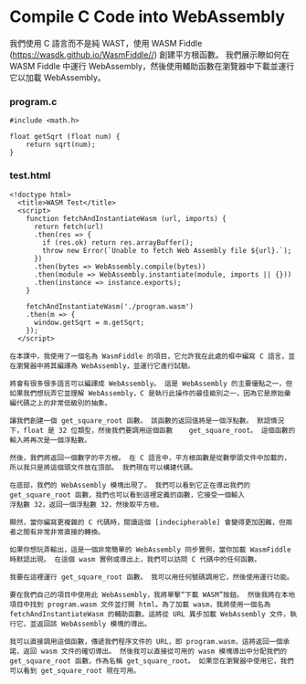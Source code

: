 # Compile C Code into WebAssembly
我們使用 C 語言而不是純 WAST，使用 WASM Fiddle (https://wasdk.github.io/WasmFiddle//) 創建平方根函數。 我們展示瞭如何在 WASM Fiddle 中運行 WebAssembly，然後使用輔助函數在瀏覽器中下載並運行它以加載 WebAssembly。
### program.c
```
#include <math.h>

float getSqrt (float num) {
	return sqrt(num);
}
```
### test.html
```
<!doctype html>
  <title>WASM Test</title>
  <script>
    function fetchAndInstantiateWasm (url, imports) {
      return fetch(url)
      .then(res => {
        if (res.ok) return res.arrayBuffer();
        throw new Error(`Unable to fetch Web Assembly file ${url}.`);
      })
      .then(bytes => WebAssembly.compile(bytes))
      .then(module => WebAssembly.instantiate(module, imports || {}))
      .then(instance => instance.exports);
    }

    fetchAndInstantiateWasm('./program.wasm')
    .then(m => {
      window.getSqrt = m.getSqrt;
    });
  </script>
```
    在本課中，我使用了一個名為 WasmFiddle 的項目，它允許我在此處的框中編寫 C 語言，並在瀏覽器中將其編譯為 WebAssembly，並運行它進行試驗。

    將會有很多很多語言可以編譯成 WebAssembly。 這是 WebAssembly 的主要優點之一，但如果我們想玩弄它並理解 WebAssembly，C 是執行此操作的最佳級別之一，因為它是原始彙編代碼之上的非常低級別的抽象。

    讓我們創建一個 get_square_root 函數。 該函數的返回值將是一個浮點數。 默認情況下，float 是 32 位類型，然後我們要調用這個函數 	get_square_root。 這個函數的輸入將再次是一個浮點數。

    然後，我們將返回一個數字的平方根。 在 C 語言中，平方根函數是從數學頭文件中加載的，所以我只是將這個頭文件放在頂部。 我們現在可以構建代碼。

    在底部，我們的 WebAssembly 模塊出現了。 我們可以看到它正在導出我們的 get_square_root 函數，我們也可以看到這裡定義的函數，它接受一個輸入
    浮點數 32，返回一個浮點數 32，然後取平方根。

    顯然，當你編寫更複雜的 C 代碼時，閱讀這個 [indecipherable] 會變得更加困難，但兩者之間有非常非常直接的轉換。

    如果你想玩弄輸出，這是一個非常簡單的 WebAssembly 同步實例，當你加載 WasmFiddle 時默認出現。 在這個 wasm 實例或導出上，我們可以訪問 C 代碼中的任何函數。

    我要在這裡運行 get_square_root 函數。 我可以用任何號碼調用它，然後使用運行功能。

    要在我們自己的項目中使用此 WebAssembly，我將單擊“下載 WASM”按鈕。 然後我將在本地項目中找到 program.wasm 文件並打開 html。為了加載 wasm，我將使用一個名為 fetchAndInstantiateWasm 的輔助函數。這將從 URL 異步加載 WebAssembly 文件，執行它，並返回該 WebAssembly 模塊的導出。

    我可以直接調用這個函數，傳遞我們程序文件的 URL，即 program.wasm，這將返回一個承諾，返回 wasm 文件的確切導出。 然後我可以直接從可用的 wasm 模塊導出中分配我們的 get_square_root 函數，作為名稱 get_square_root。 如果您在瀏覽器中使用它，我們可以看到 get_square_root 現在可用。